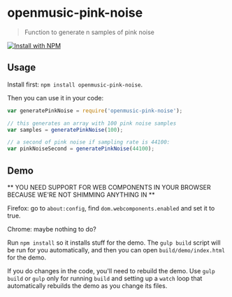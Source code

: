 # openmusic-pink-noise

> Function to generate n samples of pink noise

[![Install with NPM](https://nodei.co/npm/openmusic-pink-noise.png?downloads=true&stars=true)](https://nodei.co/npm/openmusic-pink-noise/)

## Usage

Install first: `npm install openmusic-pink-noise`.

Then you can use it in your code:

```javascript
var generatePinkNoise = require('openmusic-pink-noise');

// this generates an array with 100 pink noise samples
var samples = generatePinkNoise(100);

// a second of pink noise if sampling rate is 44100:
var pinkNoiseSecond = generatePinkNoise(44100);
```

## Demo

** YOU NEED SUPPORT FOR WEB COMPONENTS IN YOUR BROWSER BECAUSE WE'RE NOT SHIMMING ANYTHING IN **

Firefox: go to `about:config`, find `dom.webcomponents.enabled` and set it to true.

Chrome: maybe nothing to do?

Run `npm install` so it installs stuff for the demo. The `gulp build` script will be run for you automatically, and then you can open `build/demo/index.html` for the demo.

If you do changes in the code, you'll need to rebuild the demo. Use `gulp build` or `gulp` only for running `build` and setting up a `watch` loop that automatically rebuilds the demo as you change its files.

